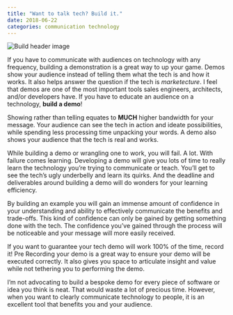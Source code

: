 ```yaml
---
title: "Want to talk tech? Build it."
date: 2018-06-22
categories: communication technology
---
```

![Build header image]({{"/assets/build.jpg"}})

If you have to communicate with audiences on technology with any frequency, building a demonstration is a great way to up your game. Demos show your audience instead of telling them what the tech is and how it works. It also helps answer the question if the tech is _marketecture_. I feel that demos are one of the most important tools sales engineers, architects, and/or developers have. If you have to educate an audience on a technology, __build a demo__!

Showing rather than telling equates to __MUCH__ higher bandwidth for your message. Your audience can see the tech in action and ideate possibilities, while spending less processing time unpacking your words. A demo also shows your audience that the tech is real and works.

While building a demo or wrangling one to work, you will fail. A lot. With failure comes learning. Developing a demo will give you lots of time to really learn the technology you’re trying to communicate or teach. You’ll get to see the tech’s ugly underbelly and learn its quirks. And the deadline and deliverables around building a demo will do wonders for your learning efficiency.

By building an example you will gain an immense amount of confidence in your understanding and ability to effectively communicate the benefits and trade-offs. This kind of confidence can only be gained by getting something done with the tech. The confidence you’ve gained through the process will be noticeable and your message will more easily received.

If you want to guarantee your tech demo will work 100% of the time, record it! Pre Recording your demo is a great way to ensure your demo will be executed correctly. It also gives you space to articulate insight and value while not tethering you to performing the demo.

I’m not advocating to build a bespoke demo for every piece of software or idea you think is neat. That would waste a lot of precious time. However, when you want to clearly communicate technology to people, it is an excellent tool that benefits you and your audience.
